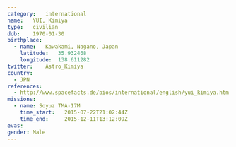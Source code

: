 ```yaml
---
category:	international
name:	YUI, Kimiya
type:	civilian
dob:	1970-01-30
birthplace:
  - name:	Kawakami, Nagano, Japan
    latitude:	35.932468
    longitude:	138.611282
twitter:	Astro_Kimiya
country:
  - JPN
references:
  - http://www.spacefacts.de/bios/international/english/yui_kimiya.htm
missions:
  - name: Soyuz TMA-17M
    time_start:   2015-07-22T21:02:44Z
    time_end:     2015-12-11T13:12:09Z
evas:
gender:	Male
---
```

